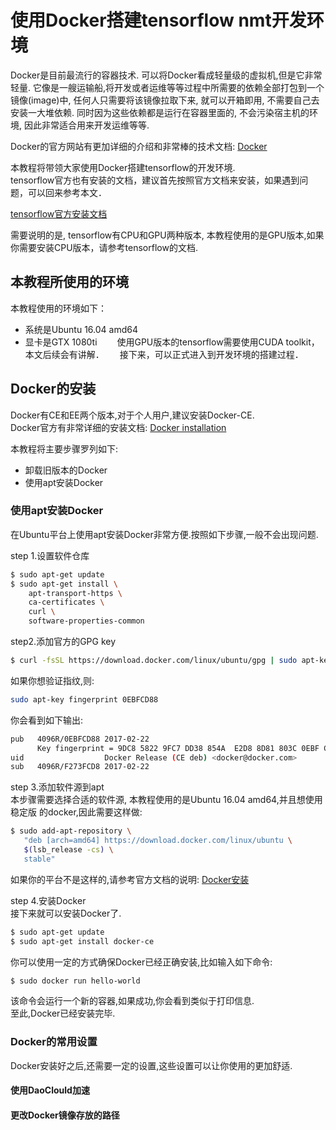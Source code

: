 # 使用Docker搭建tensorflow nmt开发环境  
Docker是目前最流行的容器技术. 可以将Docker看成轻量级的虚拟机,但是它非常轻量. 它像是一艘运输船,将开发或者运维等等过程中所需要的依赖全部打包到一个镜像(image)中, 任何人只需要将该镜像拉取下来, 就可以开箱即用, 不需要自己去安装一大堆依赖. 同时因为这些依赖都是运行在容器里面的, 不会污染宿主机的环境, 因此非常适合用来开发运维等等.  

Docker的官方网站有更加详细的介绍和非常棒的技术文档: [Docker](http://www.docker.com)  

本教程将带领大家使用Docker搭建tensorflow的开发环境.  
tensorflow官方也有安装的文档，建议首先按照官方文档来安装，如果遇到问题，可以回来参考本文．　　

[tensorflow官方安装文档](https://www.tensorflow.org/install/)  

需要说明的是, tensorflow有CPU和GPU两种版本, 本教程使用的是GPU版本,如果你需要安装CPU版本，请参考tensorflow的文档.  

## 本教程所使用的环境　　
本教程使用的环境如下：　　
* 系统是Ubuntu 16.04 amd64  
* 显卡是GTX 1080ti　　
使用GPU版本的tensorflow需要使用CUDA toolkit，本文后续会有讲解．　　
接下来，可以正式进入到开发环境的搭建过程．　　

## Docker的安装　　
Docker有CE和EE两个版本,对于个人用户,建议安装Docker-CE.  
Docker官方有非常详细的安装文档: [Docker installation](https://docs.docker.com/engine/installation/)  

本教程将主要步骤罗列如下:  
* 卸载旧版本的Docker  
* 使用apt安装Docker  

### 使用apt安装Docker  
在Ubuntu平台上使用apt安装Docker非常方便.按照如下步骤,一般不会出现问题.  

step 1.设置软件仓库  
```bash  
$ sudo apt-get update  
$ sudo apt-get install \
    apt-transport-https \
    ca-certificates \
    curl \
    software-properties-common  
```  

step2.添加官方的GPG key  
```bash  
$ curl -fsSL https://download.docker.com/linux/ubuntu/gpg | sudo apt-key add -  
```  
如果你想验证指纹,则:  
```bash  
sudo apt-key fingerprint 0EBFCD88
```  

你会看到如下输出:  
```bash  
pub   4096R/0EBFCD88 2017-02-22
      Key fingerprint = 9DC8 5822 9FC7 DD38 854A  E2D8 8D81 803C 0EBF CD88
uid                  Docker Release (CE deb) <docker@docker.com>
sub   4096R/F273FCD8 2017-02-22  
```  


step 3.添加软件源到apt  
本步骤需要选择合适的软件源, 本教程使用的是Ubuntu 16.04 amd64,并且想使用 稳定版 的docker,因此需要这样做:  
```bash  
$ sudo add-apt-repository \
   "deb [arch=amd64] https://download.docker.com/linux/ubuntu \
   $(lsb_release -cs) \
   stable"  
```  
如果你的平台不是这样的,请参考官方文档的说明:  [Docker安装](https://docs.docker.com/engine/installation/linux/docker-ce/ubuntu/#set-up-the-repository)  

step 4.安装Docker  
接下来就可以安装Docker了.  
```bash  
$ sudo apt-get update  
$ sudo apt-get install docker-ce  
```  
你可以使用一定的方式确保Docker已经正确安装,比如输入如下命令:  
```bash  
$ sudo docker run hello-world  
```  
该命令会运行一个新的容器,如果成功,你会看到类似于打印信息.  
至此,Docker已经安装完毕.  

### Docker的常用设置  
Docker安装好之后,还需要一定的设置,这些设置可以让你使用的更加舒适.   

#### 使用DaoClould加速  


#### 更改Docker镜像存放的路径  

